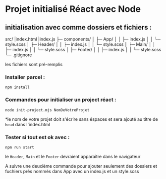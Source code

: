 # Projet initialisé Réact avec Node


## initialisation avec comme dossiers et fichiers :

src/
|index.html
|index.js
├─ components/
│  ├─ App/
│  │  ├─ index.js
│  │  └─ style.scss 
│  ├─ Header/
│  │  ├─ index.js
│  │  └─ style.scss 
│  ├─ Main/
│  │  ├─ index.js
│  │  └─ style.scss 
│  ├─ Footer/
│  │  ├─ index.js
│  │  └─ style.scss 
└─ .gitignore


les fichiers sont pré-remplis 

### Installer parcel :

``npm install``

### Commandes pour initialiser un project réact : 

``node init-project.mjs NomDeVotreProjet``

*le nom de votre projet doit s'écrire sans éspaces et sera ajouté au titre de ``head`` dans l'index.html

### Tester si tout est ok avec : 

``npm run start``

le `Header`, `Main` et le `Footer` devraient apparaître dans le navigateur

A suivre une deuxième commande pour ajouter seulement des dossiers et fuchiers près nommés dans App avec un index.js et un style.scss
